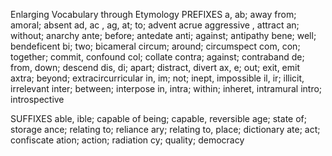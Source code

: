 Enlarging Vocabulary through Etymology
PREFIXES
a, ab; away from; amoral; absent
ad, ac , ag, at; to; advent acrue
aggressive , attract
an; without; anarchy
ante; before; antedate
anti; against; antipathy
bene; well; bendeficent 
bi; two; bicameral
circum; around; circumspect
com, con; together; commit, confound
col; collate
contra; against; contraband
de; from, down; descend
dis, di; apart; distract, divert
ax, e; out; exit, emit
axtra; beyond; extracircurricular
in, im; not; inept, impossible
il, ir; illicit, irrelevant
inter; between; interpose
in, intra; within; inheret, intramural
intro; introspective




SUFFIXES
able, ible; capable of being; capable, reversible
age; state of; storage
ance; relating to; reliance
ary; relating to, place; dictionary
ate; act; confiscate
ation; action; radiation
cy; quality; democracy
